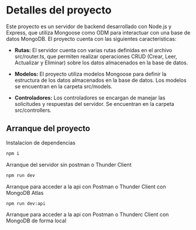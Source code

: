 # Detalles del proyecto
Este proyecto es un servidor de backend desarrollado con Node.js y Express, que utiliza Mongoose como ODM para interactuar con una base de datos MongoDB. El proyecto cuenta con las siguientes características:

* **Rutas:** El servidor cuenta con varias rutas definidas en el archivo src/router.ts, que permiten realizar operaciones CRUD (Crear, Leer, Actualizar y Eliminar) sobre los datos almacenados en la base de datos.

* **Modelos:** El proyecto utiliza modelos Mongoose para definir la estructura de los datos almacenados en la base de datos. Los modelos se encuentran en la carpeta src/models.

* **Controladores:** Los controladores se encargan de manejar las solicitudes y respuestas del servidor. Se encuentran en la carpeta src/controllers.
## Arranque del proyecto
Instalacion de dependencias

```bash
npm i
```

Arranque del servidor sin postman o Thunder Client

```bash
npm run dev
```

Arranque para acceder a la api con Postman o Thunder Client con MongoDB Atlas

```bash
npm run dev:api
```

Arranque para acceder a la api con Postman o Thunderc Client con MongoDB de forma local